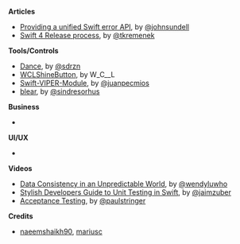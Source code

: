 
**Articles**

* [Providing a unified Swift error API](https://medium.com/@johnsundell/providing-a-unified-swift-error-api-3642cd3173f0), by [@johnsundell](https://twitter.com/johnsundell)
* [Swift 4 Release process](https://swift.org/blog/swift-4-0-release-process/), by [@tkremenek](https://twitter.com/tkremenek)

**Tools/Controls**

* [Dance](https://github.com/saoudrizwan/Dance), by [@sdrzn](https://twitter.com/sdrzn)
* [WCLShineButton](https://github.com/631106979/WCLShineButton), by W_C__L
* [Swift-VIPER-Module](https://github.com/Juanpe/Swift-VIPER-Module), by [@juanpecmios](https://www.twitter.com/juanpecmios)
* [blear](https://github.com/sindresorhus/blear), by [@sindresorhus](https://twitter.com/sindresorhus)

**Business**

*

**UI/UX**

*

**Videos**

* [Data Consistency in an Unpredictable World](https://realm.io/news/slug-wendy-lu-data-consistency/), by [@wendyluwho](https://twitter.com/wendyluwho)
* [Stylish Developers Guide to Unit Testing in Swift](https://realm.io/news/altconf-jaim-zuber-stylish-developers-guide-to-unit-testing-in-swift/), by [@jaimzuber](https://twitter.com/jaimzuber)
* [Acceptance Testing](https://realm.io/news/acceptance-testing/), by [@paulstringer](https://twitter.com/paulstringer)

**Credits**

* [naeemshaikh90](https://github.com/naeemshaikh90), [mariusc](https://github.com/mariusc)
